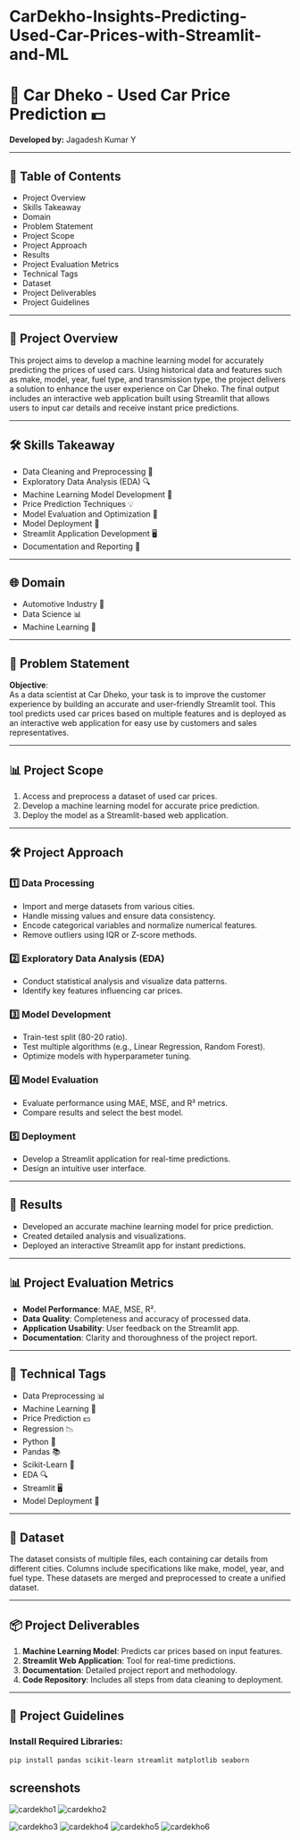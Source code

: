 # CarDekho-Insights-Predicting-Used-Car-Prices-with-Streamlit-and-ML
# 🚗 Car Dheko - Used Car Price Prediction 💵  
**Developed by:** Jagadesh Kumar Y  

---

## 📖 Table of Contents  
- Project Overview  
- Skills Takeaway  
- Domain  
- Problem Statement  
- Project Scope  
- Project Approach  
- Results  
- Project Evaluation Metrics  
- Technical Tags  
- Dataset  
- Project Deliverables  
- Project Guidelines  

---

## 🚀 Project Overview  
This project aims to develop a machine learning model for accurately predicting the prices of used cars. Using historical data and features such as make, model, year, fuel type, and transmission type, the project delivers a solution to enhance the user experience on Car Dheko. The final output includes an interactive web application built using Streamlit that allows users to input car details and receive instant price predictions.

---

## 🛠️ Skills Takeaway  
- Data Cleaning and Preprocessing 🧹  
- Exploratory Data Analysis (EDA) 🔍  
- Machine Learning Model Development 🤖  
- Price Prediction Techniques 💡  
- Model Evaluation and Optimization 🔧  
- Model Deployment 🚀  
- Streamlit Application Development 🖥️  
- Documentation and Reporting 📄  

---

## 🌐 Domain  
- Automotive Industry 🚗  
- Data Science 📊  
- Machine Learning 🤖  

---

## 📝 Problem Statement  
**Objective**:  
As a data scientist at Car Dheko, your task is to improve the customer experience by building an accurate and user-friendly Streamlit tool. This tool predicts used car prices based on multiple features and is deployed as an interactive web application for easy use by customers and sales representatives.

---

## 📊 Project Scope  
1. Access and preprocess a dataset of used car prices.  
2. Develop a machine learning model for accurate price prediction.  
3. Deploy the model as a Streamlit-based web application.  

---

## 🛠️ Project Approach  
### 1️⃣ Data Processing  
- Import and merge datasets from various cities.  
- Handle missing values and ensure data consistency.  
- Encode categorical variables and normalize numerical features.  
- Remove outliers using IQR or Z-score methods.  

### 2️⃣ Exploratory Data Analysis (EDA)  
- Conduct statistical analysis and visualize data patterns.  
- Identify key features influencing car prices.  

### 3️⃣ Model Development  
- Train-test split (80-20 ratio).  
- Test multiple algorithms (e.g., Linear Regression, Random Forest).  
- Optimize models with hyperparameter tuning.  

### 4️⃣ Model Evaluation  
- Evaluate performance using MAE, MSE, and R² metrics.  
- Compare results and select the best model.  

### 5️⃣ Deployment  
- Develop a Streamlit application for real-time predictions.  
- Design an intuitive user interface.  

---

## 🎯 Results  
- Developed an accurate machine learning model for price prediction.  
- Created detailed analysis and visualizations.  
- Deployed an interactive Streamlit app for instant predictions.  

---

## 📊 Project Evaluation Metrics  
- **Model Performance**: MAE, MSE, R².  
- **Data Quality**: Completeness and accuracy of processed data.  
- **Application Usability**: User feedback on the Streamlit app.  
- **Documentation**: Clarity and thoroughness of the project report.  

---

## 🔖 Technical Tags  
- Data Preprocessing 📊  
- Machine Learning 🤖  
- Price Prediction 💵  
- Regression 📉  
- Python 🐍  
- Pandas 📚  
- Scikit-Learn 🔧  
- EDA 🔍  
- Streamlit 🖥️  
- Model Deployment 🚀  

---

## 📂 Dataset  
The dataset consists of multiple files, each containing car details from different cities. Columns include specifications like make, model, year, and fuel type. These datasets are merged and preprocessed to create a unified dataset.  

---

## 📦 Project Deliverables  
1. **Machine Learning Model**: Predicts car prices based on input features.  
2. **Streamlit Web Application**: Tool for real-time predictions.  
3. **Documentation**: Detailed project report and methodology.  
4. **Code Repository**: Includes all steps from data cleaning to deployment.  

---

## 📝 Project Guidelines  
### Install Required Libraries:  
```bash  
pip install pandas scikit-learn streamlit matplotlib seaborn
```
## screenshots
![cardekho1](https://github.com/user-attachments/assets/49a2ebe7-220f-44b0-888b-1116b71eb259)
![cardekho2](https://github.com/user-attachments/assets/d1a7d84c-0110-4c9d-b7b4-2201c05bc54a)

![cardekho3](https://github.com/user-attachments/assets/9f85958e-f55d-43b5-9d71-50b46a34e0bc)
![cardekho4](https://github.com/user-attachments/assets/c0357144-083e-487c-93d4-e16cd5e17fcf)
![cardekho5](https://github.com/user-attachments/assets/e0d69a1b-d38f-4421-a3cb-2ee56bcf4d98)
![cardekho6](https://github.com/user-attachments/assets/7beca333-6b75-473a-b7e4-c42986a6546b)



